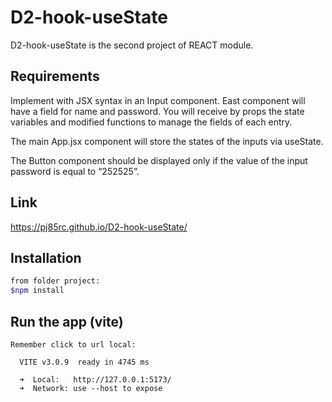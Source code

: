 # D2-hook-useState


D2-hook-useState is the second project of REACT module. 

## Requirements

Implement with JSX syntax in an Input component. East
component will have a field for name and password. You will receive by props
the state variables and modified functions to manage the fields of
each entry.

The main App.jsx component will store the states of the inputs via
useState.

The Button component should be displayed only if the value of the input password is equal to “252525”.

## Link
https://pj85rc.github.io/D2-hook-useState/

## Installation

```bash - vite
from folder project:
$npm install
```

## Run the app (vite)
```$npm run dev
Remember click to url local:

  VITE v3.0.9  ready in 4745 ms

  ➜  Local:   http://127.0.0.1:5173/
  ➜  Network: use --host to expose
```